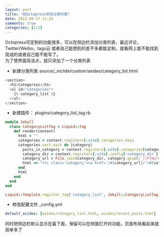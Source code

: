 ```yaml
---
layout: post
title: "给Octopress添加分类列表"
date: 2012-08-27 11:24
comments: true
categories: [111]
---
```

Octopress可定制的功能很多，可以在侧边栏添加分类列表，最近评论，Twitter/Weibo，tags云 或者自己能想到的差不多都能定制，就看网上能不能找到现成的或者自己能不能写了。  
为了使界面简洁点，就只添加了一个分类列表

- 新建分类列表 source/_inclide/custom/asides/category_list.html

```javascript
<section>
  <h1>Categories</h1>
  <ul id="categories">
    {% category_list %}
  </ul>
</section>
```

- 新建插件： plugins/category_list_tag.rb

```ruby
module Jekyll
  class CategoryListTag < Liquid::Tag
    def render(context)
      html = ""
      categories = context.registers[:site].categories.keys
      categories.sort.each do |category|
        posts_in_category = context.registers[:site].categories[category].size
        category_dir = context.registers[:site].config['category_dir']
        category_url = File.join(category_dir, category.gsub(/_|\P{Word}/, '-').gsub(/-{2,}/, '-').downcase)
        html << "<li class='category'><a href='/#{category_url}/'>#{category} (#{posts_in_category})</a></li>\n"
      end
      html
    end
  end
end

Liquid::Template.register_tag('category_list', Jekyll::CategoryListTag)
```

- 修改配置文件 _config.yml

```yaml
default_asides: [asides/category_list.html, asides/recent_posts.html]
```

同时把侧边栏默认显示在最下面，保留可以在侧面打开的功能，页面布局看起来就简单多了